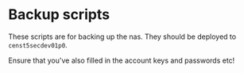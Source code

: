 # Backup scripts

These scripts are for backing up the nas. They should be deployed to `censt5secdev01p0`.

Ensure that you've also filled in the account keys and passwords etc!
